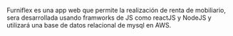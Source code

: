 Furniflex es una app web que permite la realización de renta de mobiliario, sera desarrollada usando framworks de JS como reactJS y NodeJS y utilizará una base de datos relacional de mysql en AWS.
